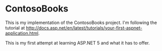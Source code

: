 # ContosoBooks
This is my implementation of the ContosoBooks project.  I'm following the tutorial at http://docs.asp.net/en/latest/tutorials/your-first-aspnet-application.html.

This is my first attempt at learning ASP.NET 5 and what it has to offer.
